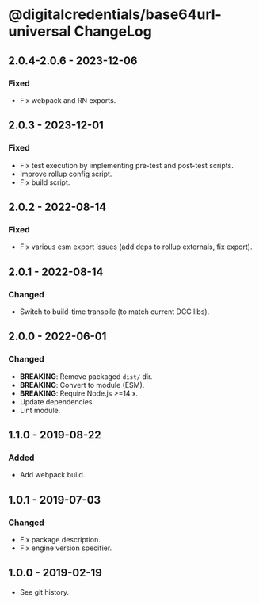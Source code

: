 # @digitalcredentials/base64url-universal ChangeLog

## 2.0.4-2.0.6 - 2023-12-06

### Fixed
- Fix webpack and RN exports.

## 2.0.3 - 2023-12-01

### Fixed
- Fix test execution by implementing pre-test and post-test scripts.
- Improve rollup config script.
- Fix build script.

## 2.0.2 - 2022-08-14

### Fixed
- Fix various esm export issues (add deps to rollup externals, fix export).

## 2.0.1 - 2022-08-14

### Changed
- Switch to build-time transpile (to match current DCC libs).

## 2.0.0 - 2022-06-01

### Changed
- **BREAKING**: Remove packaged `dist/` dir.
- **BREAKING**: Convert to module (ESM).
- **BREAKING**: Require Node.js >=14.x.
- Update dependencies.
- Lint module.

## 1.1.0 - 2019-08-22

### Added
- Add webpack build.

## 1.0.1 - 2019-07-03

### Changed
- Fix package description.
- Fix engine version specifier.

## 1.0.0 - 2019-02-19

- See git history.
